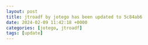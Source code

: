 ```yaml
---
layout: post
title: jtroadf by jotego has been updated to 5c84ab6
date: 2024-02-09 11:42:18 +0000
categories: [jotego, jtroadf]
tags: [update]
---
```


